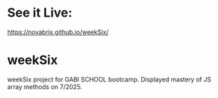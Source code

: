 # See it Live:
https://novabrix.github.io/weekSix/

# weekSix
weekSix project for GABI SCHOOL bootcamp. Displayed mastery of JS array methods on 7/2025.
